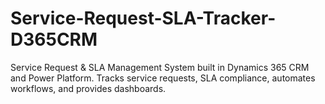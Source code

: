 # Service-Request-SLA-Tracker-D365CRM
Service Request &amp; SLA Management System built in Dynamics 365 CRM and Power Platform.  Tracks service requests, SLA compliance, automates workflows, and provides dashboards.
